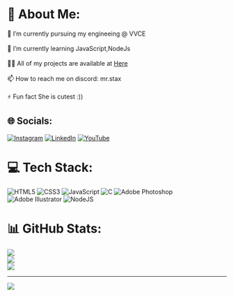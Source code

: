 # 💫 About Me:
 🔭 I’m currently pursuing my engineeing @ VVCE<br><br>🌱 I’m currently learning JavaScript,NodeJs<br><br>👨‍💻 All of my projects are available at [Here](https://nothassan.com/)<br><br>📫 How to reach me on discord: mr.stax<br><br>⚡ Fun fact She is cutest :))


## 🌐 Socials:
[![Instagram](https://img.shields.io/badge/Instagram-%23E4405F.svg?logo=Instagram&logoColor=white)](https://instagram.com/_ha.zzy__) [![LinkedIn](https://img.shields.io/badge/LinkedIn-%230077B5.svg?logo=linkedin&logoColor=white)](https://www.linkedin.com/in/mrstax) [![YouTube](https://img.shields.io/badge/YouTube-%23FF0000.svg?logo=YouTube&logoColor=white)](https://youtube.com/@UCVlWxM5kqNCNmCF8gVpRW2w) 

# 💻 Tech Stack:
![HTML5](https://img.shields.io/badge/html5-%23E34F26.svg?style=flat&logo=html5&logoColor=white) ![CSS3](https://img.shields.io/badge/css3-%231572B6.svg?style=flat&logo=css3&logoColor=white) ![JavaScript](https://img.shields.io/badge/javascript-%23323330.svg?style=flat&logo=javascript&logoColor=%23F7DF1E) ![C](https://img.shields.io/badge/c-%2300599C.svg?style=flat&logo=c&logoColor=white) ![Adobe Photoshop](https://img.shields.io/badge/adobe%20photoshop-%2331A8FF.svg?style=flat&logo=adobe%20photoshop&logoColor=white) ![Adobe Illustrator](https://img.shields.io/badge/adobe%20illustrator-%23FF9A00.svg?style=flat&logo=adobe%20illustrator&logoColor=white) ![NodeJS](https://img.shields.io/badge/node.js-6DA55F?style=flat&logo=node.js&logoColor=white)
# 📊 GitHub Stats:
![](https://github-readme-stats.vercel.app/api?username=MrHassaanX&theme=github_dark&hide_border=false&count_private=true&include_all_commits=true)<br/>
![](https://github-readme-streak-stats.herokuapp.com/?user=MrHassaanX&theme=github_dark&hide_border=false)<br/>
![](https://github-readme-stats.vercel.app/api/top-langs/?username=MrHassaanX&theme=github_dark&hide_border=false&include_all_commits=true&count_private=true&layout=compact)

---
[![](https://visitcount.itsvg.in/api?id=MrHassaanX&icon=0&color=0)](https://visitcount.itsvg.in)

<!-- Proudly created with GPRM ( https://gprm.itsvg.in ) -->
